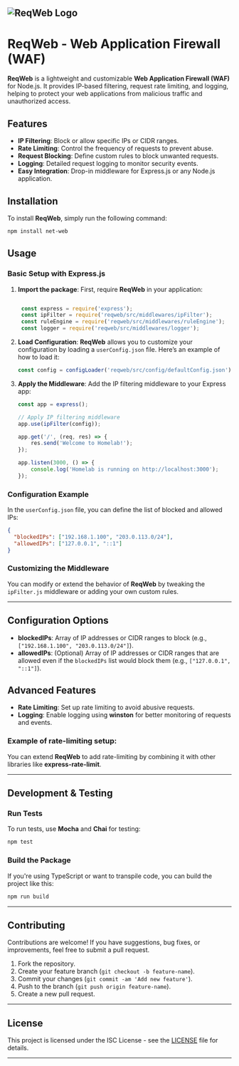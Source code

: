 ![ReqWeb Logo](https://raw.githubusercontent.com/TaqsBlaze/ReqWeb/refs/heads/main/src/logo/logo.webp)
---

# **ReqWeb - Web Application Firewall (WAF)**

**ReqWeb** is a lightweight and customizable **Web Application Firewall (WAF)** for Node.js. It provides IP-based filtering, request rate limiting, and logging, helping to protect your web applications from malicious traffic and unauthorized access.

## **Features**
- **IP Filtering**: Block or allow specific IPs or CIDR ranges.
- **Rate Limiting**: Control the frequency of requests to prevent abuse.
- **Request Blocking**: Define custom rules to block unwanted requests.
- **Logging**: Detailed request logging to monitor security events.
- **Easy Integration**: Drop-in middleware for Express.js or any Node.js application.

## **Installation**

To install **ReqWeb**, simply run the following command:

```bash
npm install net-web
```

## **Usage**

### Basic Setup with Express.js

1. **Import the package**:
   First, require **ReqWeb** in your application:

   ```javascript
   
    const express = require('express');
    const ipFilter = require('reqweb/src/middlewares/ipFilter');
    const ruleEngine = require('reqweb/src/middlewares/ruleEngine');
    const logger = require('reqweb/src/middlewares/logger');

   ```

2. **Load Configuration**:
   **ReqWeb** allows you to customize your configuration by loading a `userConfig.json` file. Here’s an example of how to load it:

   ```javascript
   const config = configLoader('reqweb/src/config/defaultConfig.json'); //using default rules and configs
   ```

3. **Apply the Middleware**:
   Add the IP filtering middleware to your Express app:

   ```javascript
   const app = express();

   // Apply IP filtering middleware
   app.use(ipFilter(config));

   app.get('/', (req, res) => {
       res.send('Welcome to Homelab!');
   });

   app.listen(3000, () => {
       console.log('Homelab is running on http://localhost:3000');
   });
   ```

### Configuration Example

In the `userConfig.json` file, you can define the list of blocked and allowed IPs:

```json
{
  "blockedIPs": ["192.168.1.100", "203.0.113.0/24"],
  "allowedIPs": ["127.0.0.1", "::1"]
}
```

### Customizing the Middleware

You can modify or extend the behavior of **ReqWeb** by tweaking the `ipFilter.js` middleware or adding your own custom rules.

---

## **Configuration Options**

- **blockedIPs**: Array of IP addresses or CIDR ranges to block (e.g., `["192.168.1.100", "203.0.113.0/24"]`).
- **allowedIPs**: (Optional) Array of IP addresses or CIDR ranges that are allowed even if the `blockedIPs` list would block them (e.g., `["127.0.0.1", "::1"]`).

## **Advanced Features**

- **Rate Limiting**: Set up rate limiting to avoid abusive requests.
- **Logging**: Enable logging using **winston** for better monitoring of requests and events.
  
### Example of rate-limiting setup:

You can extend **ReqWeb** to add rate-limiting by combining it with other libraries like **express-rate-limit**.

---

## **Development & Testing**

### Run Tests
To run tests, use **Mocha** and **Chai** for testing:

```bash
npm test
```

### Build the Package
If you're using TypeScript or want to transpile code, you can build the project like this:

```bash
npm run build
```

---

## **Contributing**

Contributions are welcome! If you have suggestions, bug fixes, or improvements, feel free to submit a pull request.

1. Fork the repository.
2. Create your feature branch (`git checkout -b feature-name`).
3. Commit your changes (`git commit -am 'Add new feature'`).
4. Push to the branch (`git push origin feature-name`).
5. Create a new pull request.

---

## **License**

This project is licensed under the ISC License - see the [LICENSE](LICENSE) file for details.

---
